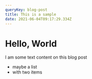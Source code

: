 ```yaml
---
queryKey: blog-post
title: This is a sample
date: 2021-06-04T09:17:29.334Z
---
```

# Hello, World
I am some text content on this blog post
- maybe a list
- with two items